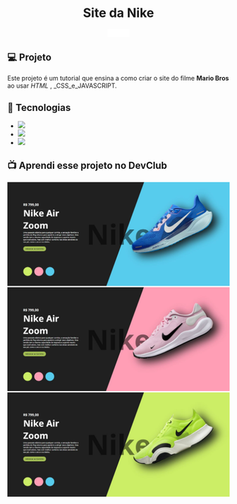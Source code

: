 <h1 align="center">
  Site da Nike
</h1>

<p align="center">
  <img src="https://github.com/DennisDev2911/NIKE---Novo/blob/main/img/logo%20(3).png?raw=true" width="10%" />
</p>

## 💻 Projeto

Este projeto é um tutorial que ensina a como criar o site do filme **Mario Bros** ao usar _HTML_ , _CSS_e_JAVASCRIPT.

## 🚀 Tecnologias

- <img src="https://img.shields.io/badge/HTML5-E34F26?style=for-the-badge&logo=html5&logoColor=white">
- <img src="https://img.shields.io/badge/CSS3-1572B6?style=for-the-badge&logo=css3&logoColor=white">
- <img src="https://img.shields.io/badge/JavaScript-F7DF1E?style=for-the-badge&logo=javascript&logoColor=black">


## 📺 Aprendi esse projeto no DevClub
<img src="https://github.com/DennisDev2911/NIKE---Novo/blob/main/img/NIKE%20AZUL.JPG?raw=true">
<img src="https://github.com/DennisDev2911/NIKE---Novo/blob/main/img/NIKE%20ROSA.JPG?raw=true">
<img src="https://github.com/DennisDev2911/NIKE---Novo/blob/main/img/NIKE%20VERDE.JPG?raw=true">
